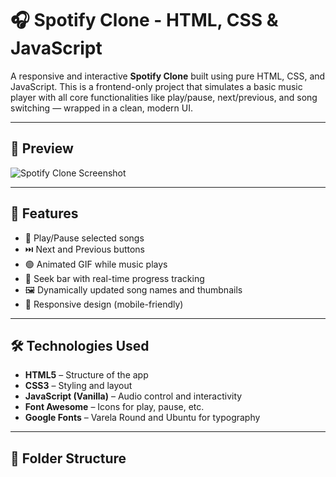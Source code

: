 # 🎧 Spotify Clone - HTML, CSS & JavaScript

A responsive and interactive **Spotify Clone** built using pure HTML, CSS, and JavaScript. This is a frontend-only project that simulates a basic music player with all core functionalities like play/pause, next/previous, and song switching — wrapped in a clean, modern UI.

---

## 📸 Preview

![Spotify Clone Screenshot](path-to-screenshot.png)

---

## 🚀 Features

- 🎵 Play/Pause selected songs  
- ⏭️ Next and Previous buttons  
- 🟢 Animated GIF while music plays  
- 🧭 Seek bar with real-time progress tracking  
- 🖼 Dynamically updated song names and thumbnails  
- 📱 Responsive design (mobile-friendly)

---

## 🛠 Technologies Used

- **HTML5** – Structure of the app  
- **CSS3** – Styling and layout  
- **JavaScript (Vanilla)** – Audio control and interactivity  
- **Font Awesome** – Icons for play, pause, etc.  
- **Google Fonts** – Varela Round and Ubuntu for typography  

---

## 📁 Folder Structure


